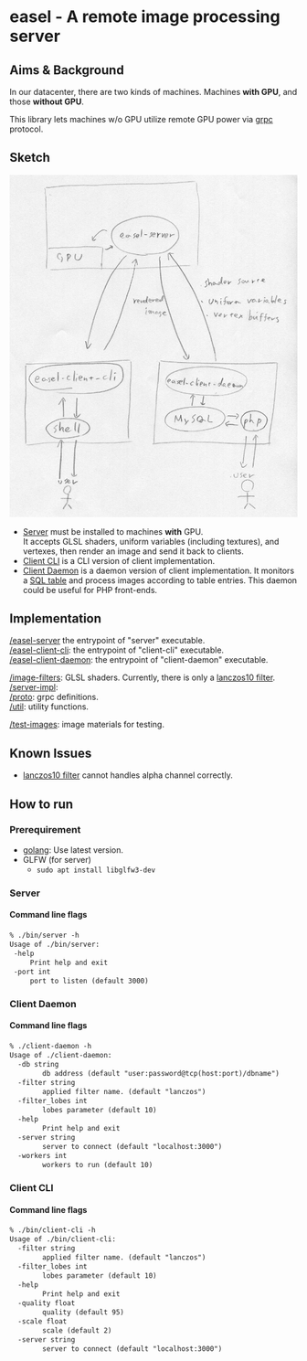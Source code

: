 # easel - A remote image processing server

## Aims & Background

In our datacenter, there are two kinds of machines. Machines **with GPU**, and those **without GPU**.

This library lets machines w/o GPU utilize remote GPU power via [grpc](http://www.grpc.io/) protocol.

## Sketch

![design sketch](./sketch.jpg)

 - [Server](./server) must be installed to machines **with** GPU.  
 It accepts GLSL shaders, uniform variables (including textures), and vertexes, then render an image and send it back to clients.
 - [Client CLI](./client-cli) is a CLI version of client implementation.
 - [Client Daemon](./client-daemon) is a daemon version of client implementation. It monitors a [SQL table](https://github.com/ledyba/easel/blob/master/client-daemon/db.sql) and process images according to table entries. This daemon could be useful for PHP front-ends.

## Implementation

[/easel-server](./easel-server) the entrypoint of "server" executable.  
[/easel-client-cli](./easel-client-cli): the entrypoint of "client-cli" executable.  
[/easel-client-daemon](./easel-client-daemon): the entrypoint of "client-daemon" executable.

[/image-filters](./image-filters): GLSL shaders. Currently, there is only a [lanczos10 filter](https://github.com/ledyba/easel/blob/master/image-filters/lanczos.go).  
[/server-impl](./server-impl):  
[/proto](./proto): grpc definitions.  
[/util](./util): utility functions.

[/test-images](./test-images): image materials for testing.  

## Known Issues

 - [lanczos10 filter](https://github.com/ledyba/easel/blob/master/image-filters/lanczos.go) cannot handles alpha channel correctly.

## How to run

### Prerequirement

 - [golang](https://golang.org/): Use latest version.
 - GLFW (for server)
   - `sudo apt install libglfw3-dev`

### Server

#### Command line flags
```
% ./bin/server -h
Usage of ./bin/server:
 -help
     Print help and exit
 -port int
     port to listen (default 3000)
```

### Client Daemon

#### Command line flags

```
% ./client-daemon -h
Usage of ./client-daemon:
  -db string
    	db address (default "user:password@tcp(host:port)/dbname")
  -filter string
    	applied filter name. (default "lanczos")
  -filter_lobes int
    	lobes parameter (default 10)
  -help
    	Print help and exit
  -server string
    	server to connect (default "localhost:3000")
  -workers int
    	workers to run (default 10)
```

### Client CLI

#### Command line flags

```
% ./bin/client-cli -h
Usage of ./bin/client-cli:
  -filter string
    	applied filter name. (default "lanczos")
  -filter_lobes int
    	lobes parameter (default 10)
  -help
    	Print help and exit
  -quality float
    	quality (default 95)
  -scale float
    	scale (default 2)
  -server string
    	server to connect (default "localhost:3000")
```
